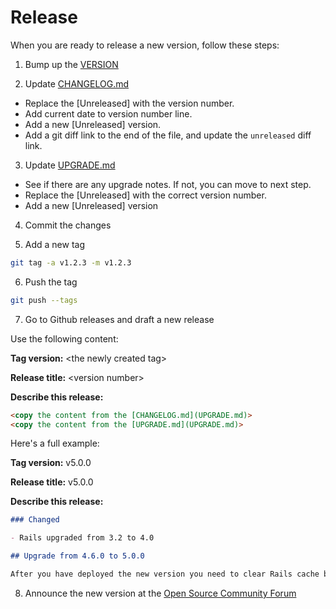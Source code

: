# Release

When you are ready to release a new version, follow these steps:

1. Bump up the [VERSION](VERSION)

2. Update [CHANGELOG.md](CHANGELOG.md)

  * Replace the \[Unreleased\] with the version number.
  * Add current date to version number line.
  * Add a new \[Unreleased\] version.
  * Add a git diff link to the end of the file, and update the `unreleased` diff link.

3. Update [UPGRADE.md](UPGRADE.md)

  * See if there are any upgrade notes. If not, you can move to next step.
  * Replace the \[Unreleased\] with the correct version number.
  * Add a new \[Unreleased\] version

4. Commit the changes

5. Add a new tag

  ```bash
  git tag -a v1.2.3 -m v1.2.3
  ```

6. Push the tag

  ```bash
  git push --tags
  ```

7. Go to Github releases and draft a new release

  Use the following content:

  **Tag version:** \<the newly created tag\>

  **Release title:** \<version number\>

  **Describe this release:**

  ```markdown
  <copy the content from the [CHANGELOG.md](UPGRADE.md)>
  <copy the content from the [UPGRADE.md](UPGRADE.md)>
  ```

  Here's a full example:

  **Tag version:** v5.0.0

  **Release title:** v5.0.0

  **Describe this release:**

  ```markdown
  ### Changed

  - Rails upgraded from 3.2 to 4.0

  ## Upgrade from 4.6.0 to 5.0.0

  After you have deployed the new version you need to clear Rails cache by running to following command in your production application Rails console:
  ```

8. Announce the new version at the [Open Source Community Forum](https://www.sharetribe.com/community/)
